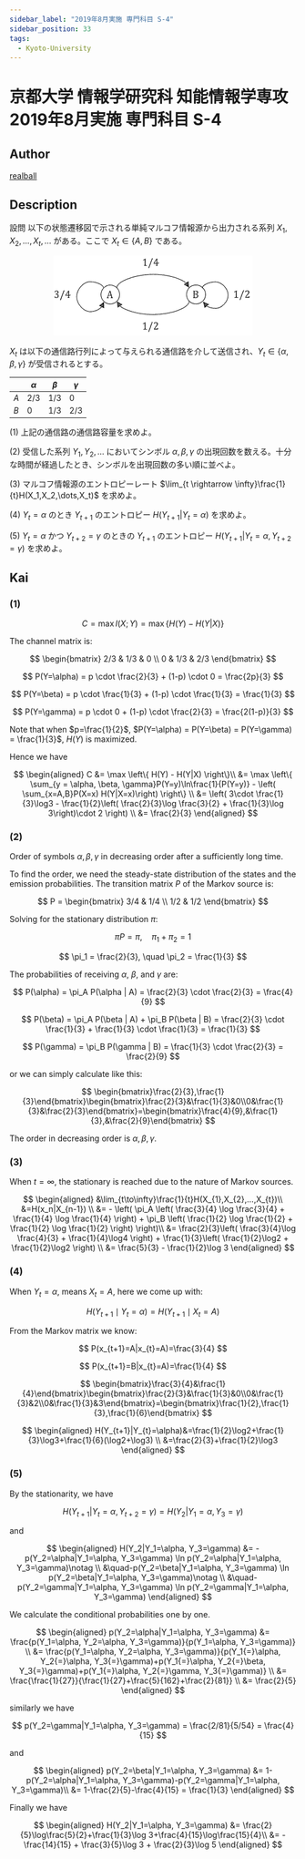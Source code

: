 ```yaml
---
sidebar_label: "2019年8月実施 専門科目 S-4"
sidebar_position: 33
tags:
  - Kyoto-University
---
```

# 京都大学 情報学研究科 知能情報学専攻 2019年8月実施 専門科目 S-4

## **Author**
[realball](https://github.com/realballu3u)

## **Description**
設問 以下の状態遷移図で示される単純マルコフ情報源から出力される系列 $X_1,X_2,\dots,X_t,\dots$ がある。ここで $X_t \in \{A,B\}$ である。

<figure style="text-align:center;">
  <img src="https://raw.githubusercontent.com/Myyura/the_kai_project_assets/main/kakomonn/kyoto_university/informatics/ist_201908_senmon_s_4_p1.png" width="350" height="140" alt=""/>
</figure>

$X_t$ は以下の通信路行列によって与えられる通信路を介して送信され、$Y_t \in \{\alpha,\beta,\gamma\}$ が受信されるとする。

||$\alpha$|$\beta$|$\gamma$|
|-|-|-|-|
|$A$|$2/3$|$1/3$|$0$|
|$B$|$0$|$1/3$|$2/3$|

(1) 上記の通信路の通信路容量を求めよ。

(2) 受信した系列 $Y_1,Y_2,\dots$ においてシンボル $\alpha,\beta,\gamma$ の出現回数を数える。十分な時間が経過したとき、シンボルを出現回数の多い順に並べよ。

(3) マルコフ情報源のエントロピーレート $\lim_{t \rightarrow \infty}\frac{1}{t}H(X_1,X_2,\dots,X_t)$ を求めよ。

(4) $Y_t = \alpha$ のとき $Y_{t + 1}$ のエントロピー $H(Y_{t + 1}|Y_t = \alpha)$ を求めよ。

(5) $Y_t = \alpha$ かつ $Y_{t + 2} = \gamma$ のときの $Y_{t + 1}$ のエントロピー $H(Y_{t + 1}|Y_t = \alpha,Y_{t + 2} = \gamma)$ を求めよ。

## **Kai**
### (1)

$$
C = \max I(X;Y) = \max \{H(Y) - H(Y|X)\}
$$

The channel matrix is:

$$
\begin{bmatrix}
2/3 & 1/3 & 0 \\
0 & 1/3 & 2/3
\end{bmatrix}
$$

$$
P(Y=\alpha) = p \cdot \frac{2}{3} + (1-p) \cdot 0 = \frac{2p}{3}
$$

$$
P(Y=\beta) = p \cdot \frac{1}{3} + (1-p) \cdot \frac{1}{3} = \frac{1}{3}
$$

$$
P(Y=\gamma) = p \cdot 0 + (1-p) \cdot \frac{2}{3} = \frac{2(1-p)}{3}
$$

Note that when $p=\frac{1}{2}$, $P(Y=\alpha) = P(Y=\beta) = P(Y=\gamma) = \frac{1}{3}$, $H(Y)$ is maximized.

Hence we have

$$
\begin{aligned}
C &= \max \left\{ H(Y) - H(Y|X) \right\}\\
&= \max \left\{ \sum_{y = \alpha, \beta, \gamma}P(Y=y)\ln\frac{1}{P(Y=y)} - \left( \sum_{x=A,B}P(X=x) H(Y|X=x)\right) \right\} \\
&= \left( 3\cdot \frac{1}{3}\log3 - \frac{1}{2}\left( \frac{2}{3}\log \frac{3}{2} + \frac{1}{3}\log 3\right)\cdot 2 \right) \\
&= \frac{2}{3}
\end{aligned}
$$

### (2)
Order of symbols $\alpha, \beta, \gamma$ in decreasing order after a sufficiently long time.

To find the order, we need the steady-state distribution of the states and the emission probabilities. The transition matrix $P$ of the Markov source is:

$$
P = \begin{bmatrix}
3/4 & 1/4 \\
1/2 & 1/2
\end{bmatrix}
$$

Solving for the stationary distribution $\pi$:

$$
\pi P = \pi, \quad \pi_1 + \pi_2 = 1
$$

$$
\pi_1 = \frac{2}{3}, \quad \pi_2 = \frac{1}{3}
$$

The probabilities of receiving $\alpha$, $\beta$, and $\gamma$ are:

$$
P(\alpha) = \pi_A P(\alpha | A) = \frac{2}{3} \cdot \frac{2}{3} = \frac{4}{9}
$$

$$
P(\beta) = \pi_A P(\beta | A) + \pi_B P(\beta | B) = \frac{2}{3} \cdot \frac{1}{3} + \frac{1}{3} \cdot \frac{1}{3} = \frac{1}{3}
$$

$$
P(\gamma) = \pi_B P(\gamma | B) = \frac{1}{3} \cdot \frac{2}{3} = \frac{2}{9}
$$

or we can simply calculate like this:

$$
\begin{bmatrix}\frac{2}{3},\frac{1}{3}\end{bmatrix}\begin{bmatrix}\frac{2}{3}&\frac{1}{3}&0\\0&\frac{1}{3}&\frac{2}{3}\end{bmatrix}=\begin{bmatrix}\frac{4}{9},&\frac{1}{3},&\frac{2}{9}\end{bmatrix}
$$

The order in decreasing order is $\alpha, \beta, \gamma$.

### (3)
When $t=\infty$, the stationary is reached due to the nature of Markov sources.

$$
\begin{aligned}
&\lim_{t\to\infty}\frac{1}{t}H(X_{1},X_{2},...,X_{t})\\
&=H(x_n|X_{n-1}) \\
&= - \left( \pi_A \left( \frac{3}{4} \log \frac{3}{4} + \frac{1}{4} \log \frac{1}{4} \right) + \pi_B \left( \frac{1}{2} \log \frac{1}{2} + \frac{1}{2} \log \frac{1}{2} \right) \right)\\
&= \frac{2}{3}\left( \frac{3}{4}\log \frac{4}{3} + \frac{1}{4}\log4 \right) + \frac{1}{3}\left( \frac{1}{2}\log2 + \frac{1}{2}\log2 \right) \\
&= \frac{5}{3} - \frac{1}{2}\log 3
\end{aligned}
$$

### (4)
When $Y_t=\alpha$, means $X_t=A$, here we come up with:

$$
H(Y_{t+1} \mid Y_t = \alpha) = H(Y_{t+1} \mid X_t = A)
$$

From the Markov matrix we know:

$$
P(x_{t+1}=A|x_{t}=A)=\frac{3}{4} 
$$

$$
P(x_{t+1}=B|x_{t}=A)=\frac{1}{4}
$$

$$
\begin{bmatrix}\frac{3}{4}&\frac{1}{4}\end{bmatrix}\begin{bmatrix}\frac{2}{3}&\frac{1}{3}&0\\0&\frac{1}{3}&2\\0&\frac{1}{3}&3\end{bmatrix}=\begin{bmatrix}\frac{1}{2},\frac{1}{3},\frac{1}{6}\end{bmatrix}
$$

$$
\begin{aligned}
H(Y_{t+1}|Y_{t}=\alpha)&=\frac{1}{2}\log2+\frac{1}{3}\log3+\frac{1}{6}(\log2+\log3) \\
&=\frac{2}{3}+\frac{1}{2}\log3
\end{aligned}
$$

### (5)
By the stationarity, we have

$$
H(Y_{t+1}|Y_{t}{=}\alpha, Y_{t+2}=\gamma){=}H(Y_{2}|Y_{1}=\alpha, Y_{3}=\gamma)
$$

and

$$
\begin{aligned}
H(Y_2|Y_1=\alpha, Y_3=\gamma) &= -p(Y_2=\alpha|Y_1=\alpha, Y_3=\gamma) \ln p(Y_2=\alpha|Y_1=\alpha, Y_3=\gamma)\notag \\
&\quad-p(Y_2=\beta|Y_1=\alpha, Y_3=\gamma) \ln p(Y_2=\beta|Y_1=\alpha, Y_3=\gamma)\notag \\
&\quad-p(Y_2=\gamma|Y_1=\alpha, Y_3=\gamma) \ln p(Y_2=\gamma|Y_1=\alpha, Y_3=\gamma)
\end{aligned}
$$

We calculate the conditional probabilities one by one.

$$
\begin{aligned}
p(Y_2=\alpha|Y_1=\alpha, Y_3=\gamma)
&= \frac{p(Y_1=\alpha, Y_2=\alpha, Y_3=\gamma)}{p(Y_1=\alpha, Y_3=\gamma)} \\
&= \frac{p(Y_1=\alpha, Y_2=\alpha, Y_3=\gamma)}{p(Y_1{=}\alpha, Y_2{=}\alpha, Y_3{=}\gamma)+p(Y_1{=}\alpha, Y_2{=}\beta, Y_3{=}\gamma)+p(Y_1{=}\alpha, Y_2{=}\gamma, Y_3{=}\gamma)} \\
&= \frac{\frac{1}{27}}{\frac{1}{27}+\frac{5}{162}+\frac{2}{81}} \\
&= \frac{2}{5}
\end{aligned}
$$

similarly we have

$$
p(Y_2=\gamma|Y_1=\alpha, Y_3=\gamma) = \frac{2/81}{5/54} = \frac{4}{15}
$$

and

$$
\begin{aligned}
p(Y_2=\beta|Y_1=\alpha, Y_3=\gamma) &= 1-p(Y_2=\alpha|Y_1=\alpha, Y_3=\gamma)-p(Y_2=\gamma|Y_1=\alpha, Y_3=\gamma)\\
&= 1-\frac{2}{5}-\frac{4}{15} = \frac{1}{3}
\end{aligned}
$$

Finally we have

$$
\begin{aligned}
H(Y_2|Y_1=\alpha, Y_3=\gamma)
&= \frac{2}{5}\log\frac{5}{2}+\frac{1}{3}\log 3+\frac{4}{15}\log\frac{15}{4}\\
&= -\frac{14}{15} + \frac{3}{5}\log 3 + \frac{2}{3}\log 5
\end{aligned}
$$